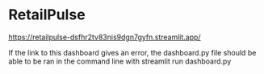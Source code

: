 # RetailPulse
https://retailpulse-dsfhr2tv83nis9dgn7gyfn.streamlit.app/

If the link to this dashboard gives an error, the dashboard.py file should be able to be ran in the command line with streamlit run dashboard.py
